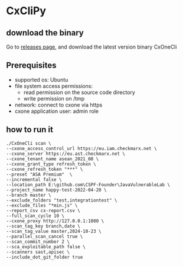 # CxCliPy

## download the binary
Go to [releases page](https://github.com/HappyY19/cxclipy/releases), and download the latest version binary CxOneCli

## Prerequisites
- supported os: Ubuntu
- file system access permissions:
  - read permission on the source code directory
  - write permission on /tmp
- network: connect to cxone via https
- cxone application user: admin role

## how to run it
```commandline
./CxOneCli scan \
--cxone_access_control_url https://eu.iam.checkmarx.net \
--cxone_server https://eu.ast.checkmarx.net \
--cxone_tenant_name asean_2021_08 \
--cxone_grant_type refresh_token \
--cxone_refresh_token "***" \
--preset "ASA Premium"  \
--incremental false \
--location_path E:\github.com\CSPF-Founder\JavaVulnerableLab \
--project_name happy-test-2022-04-20 \
--branch master \
--exclude_folders "test,integrationtest" \
--exclude_files "*min.js" \
--report_csv cx-report.csv \
--full_scan_cycle 10 \
--cxone_proxy http://127.0.0.1:1080 \
--scan_tag_key branch,date \
--scan_tag_value master,2024-10-23 \
--parallel_scan_cancel true \
--scan_commit_number 2 \
--sca_exploitable_path false \
--scanners sast,apisec \
--include_dot_git_folder true
```
